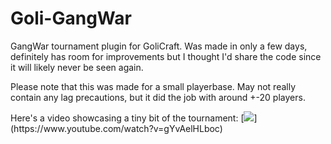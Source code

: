 # Goli-GangWar
GangWar tournament plugin for GoliCraft. Was made in only a few days, definitely has room for improvements but I thought I'd share the code since it will likely never be seen again.

Please note that this was made for a small playerbase. May not really contain any lag precautions, but it did the job with around +-20 players.

Here's a video showcasing a tiny bit of the tournament:
[![]([https://youtu.be/gYvAelHLboc](https://www.youtube.com/watch?v=gYvAelHLboc))](https://www.youtube.com/watch?v=gYvAelHLboc)
